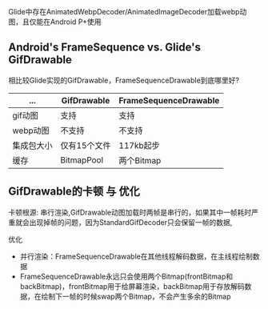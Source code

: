 
Glide中存在AnimatedWebpDecoder/AnimatedImageDecoder加载webp动图，且仅能在Android P+使用

## Android's FrameSequence vs. Glide's GifDrawable

相比较Glide实现的GifDrawable，FrameSequenceDrawable到底哪里好?

| ...    |GifDrawable|FrameSequenceDrawable|
|--------| ---| ---|
gif动图  |支持|支持
webp动图 |不支持|不支持
集成包大小  | 仅有15个文件| 117kb起步
缓存     | BitmapPool| 两个Bitmap

## GifDrawable的卡顿 与 优化

卡顿根源: 串行渲染,GifDrawable动图加载时两帧是串行的，如果其中一帧耗时严重就会出现掉帧的问题，因为StandardGifDecoder只会保留一帧的数据,

[//]: # (每次获取当前要绘制的帧就会从BitmapPool中获取新的Bitmap，这样就会同时存在两个Bitmap造成内存过高)

优化

- 并行渲染：FrameSequenceDrawable在其他线程解码数据，在主线程绘制数据
- FrameSequenceDrawable永远只会使用两个Bitmap(frontBitmap和backBitmap)，frontBitmap用于给屏幕渲染，backBitmap用于存放解码数据，在绘制下一帧的时候swap两个Bitmap，不会产生多余的Bitmap 


